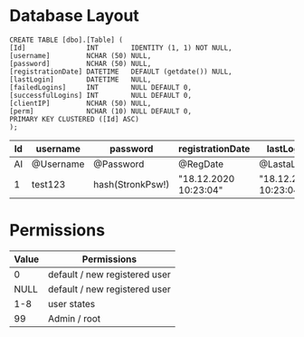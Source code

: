 
# Database Layout

    CREATE TABLE [dbo].[Table] (
    [Id]               INT        IDENTITY (1, 1) NOT NULL,
    [username]         NCHAR (50) NULL,
    [password]         NCHAR (50) NULL,
    [registrationDate] DATETIME   DEFAULT (getdate()) NULL,
    [lastLogin]        DATETIME   NULL,
    [failedLogins]     INT        NULL DEFAULT 0,
    [successfulLogins] INT        NULL DEFAULT 0,
    [clientIP]         NCHAR (50) NULL,
    [perm]             NCHAR (10) NULL DEFAULT 0,
    PRIMARY KEY CLUSTERED ([Id] ASC) 
    );


|Id|username|password|registrationDate|lastLogin|failedLogins|successfulLogins|clientIP|perm|
|--|--|--|--|--|--|--|--|--|
|AI|@Username|@Password|@RegDate|@LastaLogin|@FLogins|@SLogins|@CIp|@Perm|
|1|test123|hash(StronkPsw!)|"18.12.2020 10:23:04"|"18.12.2020 10:23:04"|0|123|XXX.XXX.XXX.XXX|0|


# Permissions

|Value  | Permissions |
|--|--|
|0| default / new registered user |
|NULL| default / new registered user |
|1-8| user states
|99|Admin / root

